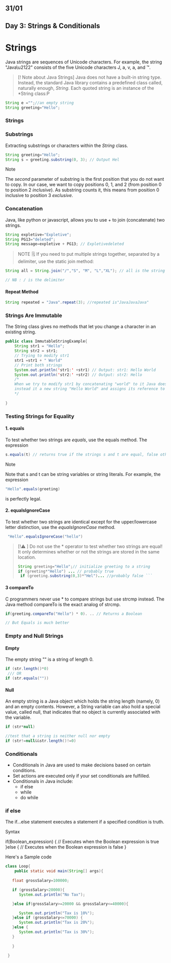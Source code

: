 ## 31/01

## Day 3: Strings & Conditionals

# Strings
Java strings are sequences of Unicode characters. For example, the string "Java\\u2122" consists of the five Unicode characters J, a, v, a, and ™.

> [! Note about Java Strings]
> Java does not have a built-in string type. Instead, the standard Java library contains a predefined class called, naturally enough, *String*. Each quoted string is an instance of the *String class:P

```java
String e ="";//an empty string 
String greeting="Hello";
```
### Strings

### Substrings

Extracting substrings or characters within the *String* class.

```java
String greeting="Hello"; 
String s = greeting.substring(0, 3); // Output Hel
```

> [!NOTE]
> The *second* parameter of substring is the first position that you do not want to copy. In our case, we want to copy positions 0, 1, and 2 (from position 0 to position 2 *inclusive*). As substring counts it, this means from position 0 inclusive to position 3 *exclusive*.

### Concatenation 

Java, like python or javascript, allows you to use + to join (concatenate) two strings.

```java
String expletive="Expletive";
String PG13="deleted"; 
String message=expletive + PG13; // Expletivedeleted
```

> NOTE 🗒 
> If you need to put multiple strings together, separated by a delimiter, use the static join method:

```java
String all = String.join("/","S", "M", "L","XL"); // all is the string "S / M / L / XL

// NB : / is the delimiter
```

#### Repeat Method
``` java
String repeated = "Java".repeat(3); //repeated is"JavaJavaJava"
```

### Strings Are Immutable

The String class gives no methods that let you change a character in an existing string.

```java
public class ImmutableStringExample{
	String str1 = "Hello";
	String str2 = str1;
	// Trying to modify str1
	str1 =str1 + " World"
	// Print both strings
	System.out.println('str1:' +str1) // Output: str1: Hello World
	System.out.println('str2:' +str2) // Output: str2: Hello
	/*
	When we try to modify str1 by concatenating "world" to it Java doesn't allow but
	instead it a new string "Hello World" and assigns its reference to str1
	*/
	
}
```

### Testing Strings for Equality

#### 1. equals

To test whether two strings are *equals*, use the equals method. The expression 
```java
s.equals(t) // returns true if the strings s and t are equal, false otherwise
```

> [!NOTE]
> Note that s and t can be string variables or string literals.
> For example, the expression 
> ``` java
> "Hello".equals(greeting) 
> ```
> is perfectly legal.

#### 2. equalsIgnoreCase

To test whether two strings are identical except for the upper/lowercase letter distinction, use the *equalsIgnoreCase* method.

```java
 "Hello".equalsIgnoreCase("hello")
```

> [!⚠ ]
> Do not use the * operator to test whether two strings are equal! It only determines whether or not the strings are stored in the same location.
> ``` java
> String greeting="Hello";// initialize greeting to a string 
> if (greeting*"Hello") ... // probably true
>  if (greeting.substring(0,3)*"Hel")... //probably false ```

#### 3 compareTo
C programmers never use * to compare strings but use strcmp instead. The Java method compareTo is the exact analog of strcmp.

```java
if(greeting.compareTo("Hello") * 0). .. // Returns a Boolean

// But Equals is much better
```

### Empty and Null Strings

#### Empty
The empty string "" is a string of length 0.

```java
if (str.length()*0)
 /// OR
if (str.equals(""))
```

#### Null
An empty string is a Java object which holds the string length (namely, 0) and an empty contents. However, a String variable can also hold a special value, called null, that indicates that no object is currently associated with the variable.

```java
if (str*null)
```

```java
//test that a string is neither null nor empty
if (str!=null&&str.length()!=0)
```



### Conditionals 

+ Conditionals in Java are used to make decisions based on certain conditions.
+ Set actions are executed only if your set conditionals are fulfilled.
+ Conditionals in Java include:
  * if else
  * while
  * do while


###  if else

The if...else statement executes a statement if a specified condition is truth.


Syntax

if(Boolean_expression) {
   // Executes when the Boolean expression is true
}else {
   // Executes when the Boolean expression is false
}


Here's a Sample code 

```java
class Loop{
    public static void main(String[] args){
             
   float grossSalary=100000;

   if (grossSalary<20000){
      System.out.println("No Tax");

   }else if(grossSalary>=20000 && grossSalary<=40000){

      System.out.println("Tax is 10%");
   }else if (grossSalary<=70000) {
      System.out.println("Tax is 20%");
   }else {
      System.out.println("Tax is 30%");
   }
      
   }
      
 }
```